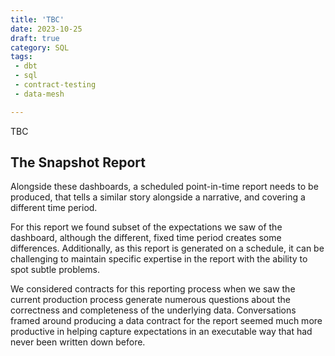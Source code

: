 ```yaml
---
title: 'TBC'
date: 2023-10-25
draft: true
category: SQL
tags:
 - dbt
 - sql
 - contract-testing
 - data-mesh

---
```


TBC

<!--more-->


## The Snapshot Report

Alongside these dashboards, a scheduled point-in-time report needs to be produced, that tells a similar story alongside a narrative, and covering a different time period.

For this report we found subset of the expectations we saw of the dashboard, although the different, fixed time period creates some differences. Additionally, as this report is generated on a schedule, it can be challenging to maintain specific expertise in the report with the ability to spot subtle problems.

We considered contracts for this reporting process when we saw the current production process generate numerous questions about the correctness and completeness of the underlying data. Conversations framed around producing a data contract for the report seemed much more productive in helping capture expectations in an executable way that had never been written down before.

